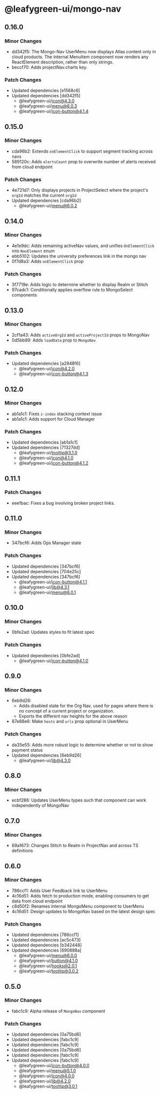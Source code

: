 # @leafygreen-ui/mongo-nav

## 0.16.0

### Minor Changes

- dd342f5: The Mongo-Nav UserMenu now displays Atlas content only in cloud products. The internal MenuItem component now renders any ReactElement description, rather than only strings.
- beccf70: Adds projectNav.charts key.

### Patch Changes

- Updated dependencies [e1568c6]
- Updated dependencies [dd342f5]
  - @leafygreen-ui/icon@4.3.0
  - @leafygreen-ui/menu@6.0.3
  - @leafygreen-ui/icon-button@4.1.4

## 0.15.0

### Minor Changes

- cda96b2: Extends `onElementClick` to support segment tracking across navs
- 589120c: Adds `alertsCount` prop to overwrite number of alerts received from cloud endpoint

### Patch Changes

- 4e721d7: Only displays projects in ProjectSelect where the project's `orgId` matches the current `orgId`
- Updated dependencies [cda96b2]
  - @leafygreen-ui/menu@6.0.2

## 0.14.0

### Minor Changes

- 4e1e9dc: Adds remaining activeNav values, and unifies `OnElementClick` into `NavElement` enum
- ebb5102: Updates the university preferences link in the mongo nav
- 0f7d8a3: Adds `onElementClick` prop

### Patch Changes

- 3f7719e: Adds logic to determine whether to display Realm or Stitch
- 97cadc1: Conditionally applies overflow rule to MongoSelect components

## 0.13.0

### Minor Changes

- 2cf1a43: Adds `activeOrgId` and `activeProjectId` props to MongoNav
- 0d5bb89: Adds `loadData` prop to `MongoNav`

### Patch Changes

- Updated dependencies [a2948f6]
  - @leafygreen-ui/icon@4.2.0
  - @leafygreen-ui/icon-button@4.1.3

## 0.12.0

### Minor Changes

- ab1a1c1: Fixes `z-index` stacking context issue
- ab1a1c1: Adds support for Cloud Manager

### Patch Changes

- Updated dependencies [ab1a1c1]
- Updated dependencies [71327dd]
  - @leafygreen-ui/tooltip@3.1.0
  - @leafygreen-ui/icon@4.1.0
  - @leafygreen-ui/icon-button@4.1.2

## 0.11.1

### Patch Changes

- eee1bac: Fixes a bug involving broken project links.

## 0.11.0

### Minor Changes

- 347bcf6: Adds Ops Manager state

### Patch Changes

- Updated dependencies [347bcf6]
- Updated dependencies [704e25c]
- Updated dependencies [347bcf6]
  - @leafygreen-ui/icon-button@4.1.1
  - @leafygreen-ui/lib@4.3.1
  - @leafygreen-ui/menu@6.0.1

## 0.10.0

### Minor Changes

- 0bfe2ad: Updates styles to fit latest spec

### Patch Changes

- Updated dependencies [0bfe2ad]
  - @leafygreen-ui/icon-button@4.1.0

## 0.9.0

### Minor Changes

- 6eb9d26:
  - Adds disabled state for the Org Nav, used for pages where there is no concept of a current project or organization.
  - Exports the different nav heights for the above reason
- 87e88e6: Make `hosts` and `urls` prop optional in UserMenu

### Patch Changes

- da35e55: Adds more robust logic to determine whether or not to show payment status
- Updated dependencies [6eb9d26]
  - @leafygreen-ui/lib@4.3.0

## 0.8.0

### Minor Changes

- ecbf286: Updates UserMenu types such that component can work independently of MongoNav

## 0.7.0

### Minor Changes

- 69a1673: Changes Stitch to Realm in ProjectNav and across TS definitions

## 0.6.0

### Minor Changes

- 786ccf1: Adds User Feedback link to UserMenu
- 4c16d51: Adds fetch to production mode, enabling consumers to get data from cloud endpoint
- c8d50f2: Renames internal MongoMenu component to UserMenu
- 4c16d51: Design updates to MongoNav based on the latest design spec

### Patch Changes

- Updated dependencies [786ccf1]
- Updated dependencies [ac5c473]
- Updated dependencies [b342448]
- Updated dependencies [690888a]
  - @leafygreen-ui/menu@6.0.0
  - @leafygreen-ui/button@4.1.0
  - @leafygreen-ui/hooks@2.0.1
  - @leafygreen-ui/tooltip@3.0.2

## 0.5.0

### Minor Changes

- fabc1c9: Alpha release of `MongoNav` component

### Patch Changes

- Updated dependencies [0a75bd6]
- Updated dependencies [fabc1c9]
- Updated dependencies [fabc1c9]
- Updated dependencies [0a75bd6]
- Updated dependencies [fabc1c9]
- Updated dependencies [fabc1c9]
  - @leafygreen-ui/icon-button@4.0.0
  - @leafygreen-ui/menu@5.1.0
  - @leafygreen-ui/icon@4.0.0
  - @leafygreen-ui/lib@4.2.0
  - @leafygreen-ui/tooltip@3.0.1
